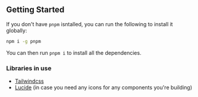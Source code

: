 ## Getting Started

If you don't have `pnpm` isntalled, you can run the following to install it globally:

```sh
npm i -g pnpm
```

You can then run `pnpm i` to install all the dependencies.


### Libraries in use

- [Tailwindcss](https://tailwindcss.com/)
- [Lucide](https://lucide.dev/icons/) (in case you need any icons for any components you're building)
